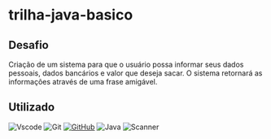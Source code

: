 # trilha-java-basico

## Desafio
Criação de um sistema para que o usuário possa informar seus dados pessoais, dados bancários e valor que deseja sacar. O sistema retornará as informações através de uma frase amigável.

## Utilizado
![Vscode](https://img.shields.io/badge/Vscode-131313?style=for-the-badge&logo=visual-studio-code&logoColor=cscode)
![Git](https://img.shields.io/badge/Git-131313.svg?style=for-the-badge&logo=git)
[![GitHub](https://img.shields.io/badge/GitHub-131313?style=for-the-badge&logo=github&logoColor=30A3DC)](https://docs.github.com/)
![Java](https://img.shields.io/badge/java-131313.svg?style=for-the-badge&logo=openjdk&logoColor=java)
![Scanner](https://img.shields.io/badge/scanner-131313.svg?style=for-the-badge&logo=scanner&logoColor=scanner)
